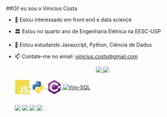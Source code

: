 ##Oi! eu sou o Vinicius Costa
- 👀 Estou interessado em front end e data science
- 🏛️ Estou no quarto ano de Engenharia Elétrica na EESC-USP
- 🌱 Estou estudando Javascript, Python, Ciência de Dados
- 📫 Contate-me no email: vinicius.costs@gmail.com
  <div align="center">
  <a href="https://github.com/vinicius-C-A-S">
  <img height="180em" src="https://github-readme-stats.vercel.app/api?username=vinicius-C-A-S&show_icons=true&theme=dark&include_all_commits=true&count_private=true"/>
  <img height="180em" src="https://github-readme-stats.vercel.app/api/top-langs/?username=vinicius-C-A-S&layout=compact&langs_count=7&theme=dark"/>
  </div>
  <div style="display: inline_block"><br>
  <img align="center" alt="Vini-Js" height="40" width="40" src="https://raw.githubusercontent.com/devicons/devicon/master/icons/javascript/javascript-plain.svg">
  <img align="center" alt="Vini-Python" height="40" width="40" src="https://raw.githubusercontent.com/devicons/devicon/master/icons/python/python-original.svg">
  <img align="center" alt="Vini-Csharp" height="40" width="40" src="https://raw.githubusercontent.com/devicons/devicon/master/icons/csharp/csharp-original.svg">
  <img align="center" alt="Vini-SQL" height="40" widht="40"    src="https://cdn.jsdelivr.net/gh/devicons/devicon/icons/mysql/mysql-original.svg">
  </div>
  
  ##
  <div>
  <a href="https://www.instagram.com/vinicius_costa_andrade/" target="_blank"><img src="https://img.shields.io/badge/-Instagram-%23E4405F?style=for-the-badge&logo=instagram&logoColor=white" target="_blank"></a>
  <a href="https://www.twitch.tv/soniicxlx" target="_blank"><img src="https://img.shields.io/badge/Twitch-9146FF?style=for-the-badge&logo=twitch&logoColor=white" target="_blank"></a>
  <a href = "mailto:vinicius.costs@gmail.com"><img src="https://img.shields.io/badge/-Gmail-%23333?style=for-the-badge&logo=gmail&logoColor=white" target="_blank"></a>
  <a href="https://www.linkedin.com/in/vinicius-costa-andrade-silva-95ab9687/" target="_blank"><img src="https://img.shields.io/badge/-LinkedIn-%230077B5?style=for-the-badge&logo=linkedin&logoColor=white" target="_blank"></a> 
<!---
vinicius-C-A-S/vinicius-C-A-S is a ✨ special ✨ repository because its `README.md` (this file) appears on your GitHub profile.
You can click the Preview link to take a look at your changes.
--->
